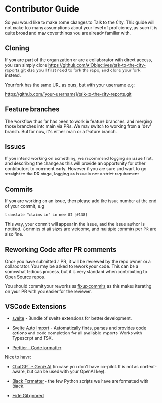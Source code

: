 # Contributor Guide

So you would like to make some changes to Talk to the City. This guide will not make too many assumptions about your level of proficiency, as such it is quite broad and may cover things you are already familiar with.

## Cloning

If you are part of the organization or are a collaborator with direct access, you can simply clone https://github.com/AIObjectives/talk-to-the-city-reports.git else you'll first need to fork the repo, and clone your fork instead.

Your fork has the same URL as ours, but with your username e.g:

https://github.com/[your-username]/talk-to-the-city-reports.git

## Feature branches

The workflow thus far has been to work in feature branches, and merging those branches into main via PRs. We may switch to working from a 'dev' branch. But for now, it's either main or a feature branch.

## Issues

If you intend working on something, we recommend logging an issue first, and describing the change as this will provide an opportunity for other contributors to comment early. However if you are sure and want to go straight to the PR stage, logging an issue is not a strict requirement.

## Commits

If you are working on an issue, then please add the issue number at the end of your commit, e.g

`translate "claims in" in new UI [#138]`

This way, your commit will appear in the issue, and the issue author is notified. Commits of all sizes are welcome, and multiple commits per PR are also fine.

## Reworking Code after PR comments

Once you have submitted a PR, it will be reviewed by the repo owner or a collaborator. You may be asked to rework your code. This can be a somewhat tedious process, but it is very standard when contributing to Open Source repos.

You should commit your reworks as [fixup commits](https://robots.thoughtbot.com/autosquashing-git-commits) as this makes iterating on your PR with you easier for the reviewer.

## VSCode Extensions

- [svelte](https://marketplace.visualstudio.com/items?itemName=1YiB.svelte-bundle) - Bundle of svelte extensions for better development.

- [Svelte Auto Import](https://marketplace.visualstudio.com/items?itemName=pivaszbs.svelte-autoimport) - Automatically finds, parses and provides code actions and code completion for all available imports. Works with Typescript and TSX.

- [Prettier - Code formatter](https://marketplace.visualstudio.com/items?itemName=esbenp.prettier-vscode)

Nice to have:

- [ChatGPT - Genie AI](https://marketplace.visualstudio.com/items?itemName=genieai.chatgpt-vscode) (in case you don't have co-pilot. It is not as context-aware, but can be used with your OpenAI key).

- [Black Formatter](https://marketplace.visualstudio.com/items?itemName=ms-python.black-formatter) - the few Python scripts we have are formatted with Black.
- [Hide Gitignored](https://marketplace.visualstudio.com/items?itemName=npxms.hide-gitignored)
